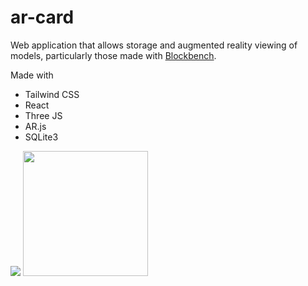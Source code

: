 # ar-card
Web application that allows storage and augmented reality viewing of models, particularly those made with [Blockbench](https://www.blockbench.net/).

Made with
 - Tailwind CSS
 - React
 - Three JS
 - AR.js
 - SQLite3

<img src="https://user-images.githubusercontent.com/8501694/191273277-87629fc3-da96-45f1-b3c4-29c702772d24.png" />
<img src="https://user-images.githubusercontent.com/8501694/191248134-2c31708d-9f1a-41bd-b1c2-1a078868e71e.png" width="200" />
